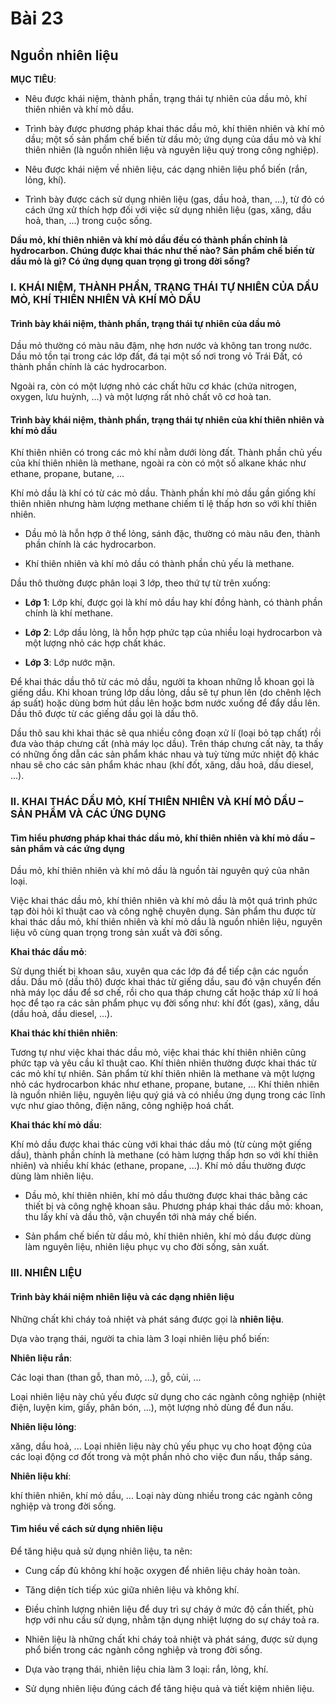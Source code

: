 # Bài 23
## Nguồn nhiên liệu

**MỤC TIÊU**:

*   Nêu được khái niệm, thành phần, trạng thái tự nhiên của dầu mỏ, khí thiên nhiên và khí mỏ dầu.

*   Trình bày được phương pháp khai thác dầu mỏ, khí thiên nhiên và khí mỏ dầu; một số sản phẩm chế biến từ dầu mỏ; ứng dụng của dầu mỏ và khí thiên nhiên (là nguồn nhiên liệu và nguyên liệu quý trong công nghiệp).

*   Nêu được khái niệm về nhiên liệu, các dạng nhiên liệu phổ biến (rắn, lỏng, khí).

*   Trình bày được cách sử dụng nhiên liệu (gas, dầu hoả, than, ...), từ đó có cách ứng xử thích hợp đối với việc sử dụng nhiên liệu (gas, xăng, dầu hoả, than, ...) trong cuộc sống.

**Dầu mỏ, khí thiên nhiên và khí mỏ dầu đều có thành phần chính là hydrocarbon. Chúng được khai thác như thế nào? Sản phẩm chế biến từ dầu mỏ là gì? Có ứng dụng quan trọng gì trong đời sống?**

### I. KHÁI NIỆM, THÀNH PHẦN, TRẠNG THÁI TỰ NHIÊN CỦA DẦU MỎ, KHÍ THIÊN NHIÊN VÀ KHÍ MỎ DẦU

#### Trình bày khái niệm, thành phần, trạng thái tự nhiên của dầu mỏ

Dầu mỏ thường có màu nâu đậm, nhẹ hơn nước và không tan trong nước. Dầu mỏ tồn tại trong các lớp đất, đá tại một số nơi trong vỏ Trái Đất, có thành phần chính là các hydrocarbon.

Ngoài ra, còn có một lượng nhỏ các chất hữu cơ khác (chứa nitrogen, oxygen, lưu huỳnh, ...) và một lượng rất nhỏ chất vô cơ hoà tan.

#### Trình bày khái niệm, thành phần, trạng thái tự nhiên của khí thiên nhiên và khí mỏ dầu

Khí thiên nhiên có trong các mỏ khí nằm dưới lòng đất. Thành phần chủ yếu của khí thiên nhiên là methane, ngoài ra còn có một số alkane khác như ethane, propane, butane, ...

Khí mỏ dầu là khí có từ các mỏ dầu. Thành phần khí mỏ dầu gần giống khí thiên nhiên nhưng hàm lượng methane chiếm tỉ lệ thấp hơn so với khí thiên nhiên.

*   Dầu mỏ là hỗn hợp ở thể lỏng, sánh đặc, thường có màu nâu đen, thành phần chính là các hydrocarbon.

*   Khí thiên nhiên và khí mỏ dầu có thành phần chủ yếu là methane.

Dầu thô thường được phân loại 3 lớp, theo thứ tự từ trên xuống:

*   **Lớp 1**: Lớp khí, được gọi là khí mỏ dầu hay khí đồng hành, có thành phần chính là khí methane.

*   **Lớp 2**: Lớp dầu lỏng, là hỗn hợp phức tạp của nhiều loại hydrocarbon và một lượng nhỏ các hợp chất khác.

*   **Lớp 3**: Lớp nước mặn.

Để khai thác dầu thô từ các mỏ dầu, người ta khoan những lỗ khoan gọi là giếng dầu. Khi khoan trúng lớp dầu lỏng, dầu sẽ tự phun lên (do chênh lệch áp suất) hoặc dùng bơm hút dầu lên hoặc bơm nước xuống để đẩy dầu lên. Dầu thô được từ các giếng dầu gọi là dầu thô.

Dầu thô sau khi khai thác sẽ qua nhiều công đoạn xử lí (loại bỏ tạp chất) rồi đưa vào tháp chưng cất (nhà máy lọc dầu). Trên tháp chưng cất này, ta thấy có những ống dẫn các sản phẩm khác nhau và tuỳ từng mức nhiệt độ khác nhau sẽ cho các sản phẩm khác nhau (khí đốt, xăng, dầu hoả, dầu diesel, ...).

### II. KHAI THÁC DẦU MỎ, KHÍ THIÊN NHIÊN VÀ KHÍ MỎ DẦU – SẢN PHẨM VÀ CÁC ỨNG DỤNG

#### Tìm hiểu phương pháp khai thác dầu mỏ, khí thiên nhiên và khí mỏ dầu – sản phẩm và các ứng dụng

Dầu mỏ, khí thiên nhiên và khí mỏ dầu là nguồn tài nguyên quý của nhân loại.

Việc khai thác dầu mỏ, khí thiên nhiên và khí mỏ dầu là một quá trình phức tạp đòi hỏi kĩ thuật cao và công nghệ chuyên dụng. Sản phẩm thu được từ khai thác dầu mỏ, khí thiên nhiên và khí mỏ dầu là nguồn nhiên liệu, nguyên liệu vô cùng quan trọng trong sản xuất và đời sống.

**Khai thác dầu mỏ**:

Sử dụng thiết bị khoan sâu, xuyên qua các lớp đá để tiếp cận các nguồn dầu. Dầu mỏ (dầu thô) được khai thác từ giếng dầu, sau đó vận chuyển đến nhà máy lọc dầu để sơ chế, rồi cho qua tháp chưng cất hoặc tháp xử lí hoá học để tạo ra các sản phẩm phục vụ đời sống như: khí đốt (gas), xăng, dầu (dầu hoả, dầu diesel, ...).

**Khai thác khí thiên nhiên**:

Tương tự như việc khai thác dầu mỏ, việc khai thác khí thiên nhiên cũng phức tạp và yêu cầu kĩ thuật cao. Khí thiên nhiên thường được khai thác từ các mỏ khí tự nhiên. Sản phẩm từ khí thiên nhiên là methane và một lượng nhỏ các hydrocarbon khác như ethane, propane, butane, ... Khí thiên nhiên là nguồn nhiên liệu, nguyên liệu quý giá và có nhiều ứng dụng trong các lĩnh vực như giao thông, điện năng, công nghiệp hoá chất.

**Khai thác khí mỏ dầu**:

Khí mỏ dầu được khai thác cùng với khai thác dầu mỏ (từ cùng một giếng dầu), thành phần chính là methane (có hàm lượng thấp hơn so với khí thiên nhiên) và nhiều khí khác (ethane, propane, ...). Khí mỏ dầu thường được dùng làm nhiên liệu.

*   Dầu mỏ, khí thiên nhiên, khí mỏ dầu thường được khai thác bằng các thiết bị và công nghệ khoan sâu. Phương pháp khai thác dầu mỏ: khoan, thu lấy khí và dầu thô, vận chuyển tới nhà máy chế biến.

*   Sản phẩm chế biến từ dầu mỏ, khí thiên nhiên, khí mỏ dầu được dùng làm nguyên liệu, nhiên liệu phục vụ cho đời sống, sản xuất.

### III. NHIÊN LIỆU

#### Trình bày khái niệm nhiên liệu và các dạng nhiên liệu

Những chất khi cháy toả nhiệt và phát sáng được gọi là **nhiên liệu**.

Dựa vào trạng thái, người ta chia làm 3 loại nhiên liệu phổ biến:

**Nhiên liệu rắn**:

Các loại than (than gỗ, than mỏ, ...), gỗ, củi, ...

Loại nhiên liệu này chủ yếu được sử dụng cho các ngành công nghiệp (nhiệt điện, luyện kim, giấy, phân bón, ...), một lượng nhỏ dùng để đun nấu.

**Nhiên liệu lỏng**:

xăng, dầu hoả, ... Loại nhiên liệu này chủ yếu phục vụ cho hoạt động của các loại động cơ đốt trong và một phần nhỏ cho việc đun nấu, thắp sáng.

**Nhiên liệu khí**:

khí thiên nhiên, khí mỏ dầu, ... Loại này dùng nhiều trong các ngành công nghiệp và trong đời sống.

#### Tìm hiểu về cách sử dụng nhiên liệu

Để tăng hiệu quả sử dụng nhiên liệu, ta nên:

*   Cung cấp đủ không khí hoặc oxygen để nhiên liệu cháy hoàn toàn.

*   Tăng diện tích tiếp xúc giữa nhiên liệu và không khí.

*   Điều chỉnh lượng nhiên liệu để duy trì sự cháy ở mức độ cần thiết, phù hợp với nhu cầu sử dụng, nhằm tận dụng nhiệt lượng do sự cháy toả ra.

*   Nhiên liệu là những chất khi cháy toả nhiệt và phát sáng, được sử dụng phổ biến trong các ngành công nghiệp và trong đời sống.

*   Dựa vào trạng thái, nhiên liệu chia làm 3 loại: rắn, lỏng, khí.

*   Sử dụng nhiên liệu đúng cách để tăng hiệu quả và tiết kiệm nhiên liệu.

